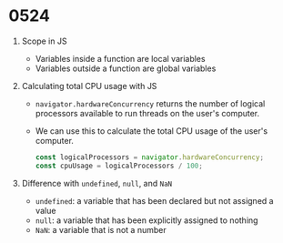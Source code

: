 # 0524

1. Scope in JS
    - Variables inside a function are local variables
    - Variables outside a function are global variables

2. Calculating total CPU usage with JS

    - `navigator.hardwareConcurrency` returns the number of logical processors available to run threads on the user's computer.
    - We can use this to calculate the total CPU usage of the user's computer.

        ```js
        const logicalProcessors = navigator.hardwareConcurrency;
        const cpuUsage = logicalProcessors / 100;
        ```

3. Difference with `undefined`, `null`, and `NaN`
    - `undefined`: a variable that has been declared but not assigned a value
    - `null`: a variable that has been explicitly assigned to nothing
    - `NaN`: a variable that is not a number
